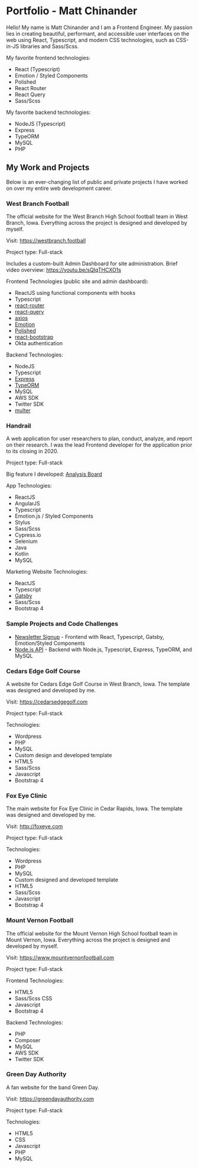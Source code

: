 # Portfolio - Matt Chinander

Hello! My name is Matt Chinander and I am a Frontend Engineer. My passion lies in creating beautiful, performant, and accessible user interfaces on the web using React, Typescript, and modern CSS technologies, such as CSS-in-JS libraries and Sass/Scss.

My favorite frontend technologies:
* React (Typescript)
* Emotion / Styled Components
* Polished
* React Router
* React Query
* Sass/Scss

My favorite backend technologies:
* NodeJS (Typescript)
* Express
* TypeORM
* MySQL
* PHP

## My Work and Projects

Below is an ever-changing list of public and private projects I have worked on over my entire web development career.

### West Branch Football
The official website for the West Branch High School football team in West Branch, Iowa. Everything across the project is designed and developed by myself.

Visit: https://westbranch.football

Project type: Full-stack

Includes a custom-built Admin Dashboard for site administration. Brief video overview: https://youtu.be/sQIqTHCXO1s

Frontend Technologies (public site and admin dashboard):
* ReactJS using functional components with hooks
* Typescript
* [react-router](https://reactrouter.com)
* [react-query](https://react-query.tanstack.com)
* [axios](https://github.com/axios/axios)
* [Emotion](https://emotion.sh/docs/introduction)
* [Polished](https://polished.js.org)
* [react-bootstrap](https://react-bootstrap.github.io)
* Okta authentication

Backend Technologies:
* NodeJS
* Typescript
* [Express](https://expressjs.com)
* [TypeORM](https://typeorm.io/#/)
* MySQL
* AWS SDK
* Twitter SDK
* [multer](https://github.com/expressjs/multer#readme)

### Handrail
A web application for user researchers to plan, conduct, analyze, and report on their research. I was the lead Frontend developer for the application prior to its closing in 2020.

Project type: Full-stack

Big feature I developed: [Analysis Board](https://youtu.be/zvJzckToNQY)

App Technologies:
* ReactJS
* AngularJS
* Typescript
* Emotion.js / Styled Components
* Stylus
* Sass/Scss
* Cypress.io
* Selenium
* Java
* Kotlin
* MySQL

Marketing Website Technologies:
* ReactJS
* Typescript
* [Gatsby](https://www.gatsbyjs.com)
* Sass/Scss
* Bootstrap 4

### Sample Projects and Code Challenges
* [Newsletter Signup](https://github.com/chinanderm/sample-newsletter-signup) - Frontend with React, Typescript, Gatsby, Emotion/Styled Components
* [Node.js API](https://github.com/chinanderm/sample-nodejs-api) - Backend with Node.js, Typescript, Express, TypeORM, and MySQL

### Cedars Edge Golf Course
A website for Cedars Edge Golf Course in West Branch, Iowa. The template was designed and developed by me.

Visit: https://cedarsedgegolf.com

Project type: Full-stack

Technologies:
* Wordpress
* PHP
* MySQL
* Custom design and developed template
* HTML5
* Sass/Scss
* Javascript
* Bootstrap 4

### Fox Eye Clinic
The main website for Fox Eye Clinic in Cedar Rapids, Iowa. The template was designed and developed by me.

Visit: http://foxeye.com

Project type: Full-stack

Technologies:
* Wordpress
* PHP
* MySQL
* Custom designed and developed template
* HTML5
* Sass/Scss
* Javascript
* Bootstrap 4

### Mount Vernon Football
The official website for the Mount Vernon High School football team in Mount Vernon, Iowa. Everything across the project is designed and developed by myself.

Visit: https://www.mountvernonfootball.com

Project type: Full-stack

Frontend Technologies:
* HTML5
* Sass/Scss CSS
* Javascript
* Bootstrap 4

Backend Technologies:
* PHP
* Composer
* MySQL
* AWS SDK
* Twitter SDK

### Green Day Authority
A fan website for the band Green Day.

Visit: https://greendayauthority.com

Project type: Full-stack

Technologies:
* HTML5
* CSS
* Javascript
* PHP
* MySQL
